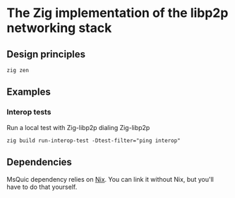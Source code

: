 # The Zig implementation of the libp2p networking stack

## Design principles

`zig zen`


## Examples

### Interop tests

Run a local test with Zig-libp2p dialing Zig-libp2p

```
zig build run-interop-test -Dtest-filter="ping interop" 
```

## Dependencies

MsQuic dependency relies on [Nix](https://nixos.org/). You can link it without
Nix, but you'll have to do that yourself.